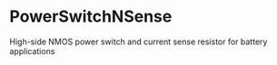 # PowerSwitchNSense
High-side NMOS power switch and current sense resistor for battery applications
